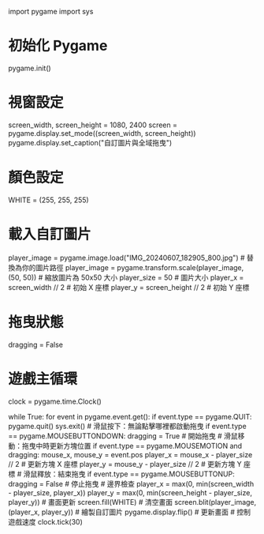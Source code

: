 import pygame
import sys

# 初始化 Pygame
pygame.init()

# 視窗設定
screen_width, screen_height = 1080, 2400
screen = pygame.display.set_mode((screen_width, screen_height))
pygame.display.set_caption("自訂圖片與全域拖曳")

# 顏色設定
WHITE = (255, 255, 255)

# 載入自訂圖片
player_image = pygame.image.load("IMG_20240607_182905_800.jpg")  # 替換為你的圖片路徑
player_image = pygame.transform.scale(player_image, (50, 50))  # 縮放圖片為 50x50 大小
player_size = 50  # 圖片大小
player_x = screen_width // 2  # 初始 X 座標
player_y = screen_height // 2  # 初始 Y 座標

# 拖曳狀態
dragging = False

# 遊戲主循環
clock = pygame.time.Clock()

while True:
    for event in pygame.event.get():
        if event.type == pygame.QUIT:
            pygame.quit()
            sys.exit()
        # 滑鼠按下：無論點擊哪裡都啟動拖曳
        if event.type == pygame.MOUSEBUTTONDOWN:
            dragging = True  # 開始拖曳
        # 滑鼠移動：拖曳中時更新方塊位置
        if event.type == pygame.MOUSEMOTION and dragging:
            mouse_x, mouse_y = event.pos
            player_x = mouse_x - player_size // 2  # 更新方塊 X 座標
            player_y = mouse_y - player_size // 2  # 更新方塊 Y 座標
        # 滑鼠釋放：結束拖曳
        if event.type == pygame.MOUSEBUTTONUP:
            dragging = False  # 停止拖曳
    # 邊界檢查
    player_x = max(0, min(screen_width - player_size, player_x))
    player_y = max(0, min(screen_height - player_size, player_y))
    # 畫面更新
    screen.fill(WHITE)  # 清空畫面
    screen.blit(player_image, (player_x, player_y))  # 繪製自訂圖片
    pygame.display.flip()  # 更新畫面
    # 控制遊戲速度
    clock.tick(30)
